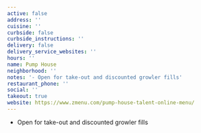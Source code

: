```yaml
---
active: false
address: ''
cuisine: ''
curbside: false
curbside_instructions: ''
delivery: false
delivery_service_websites: ''
hours: ''
name: Pump House
neighborhood: ''
notes: '- Open for take-out and discounted growler fills'
restaurant_phone: ''
social: ''
takeout: true
website: https://www.zmenu.com/pump-house-talent-online-menu/
---
```


- Open for take-out and discounted growler fills